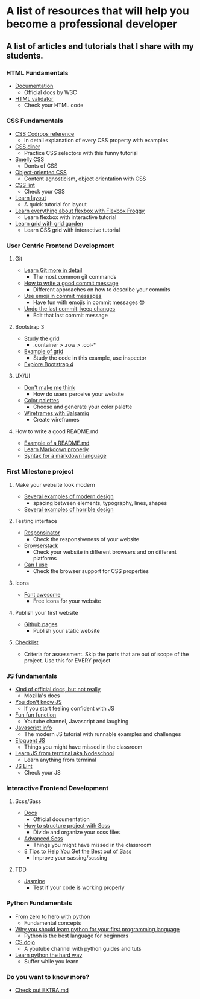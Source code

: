 # A list of resources that will help you become a professional developer

## A list of articles and tutorials that I share with my students.

### HTML Fundamentals
* [Documentation](https://www.w3.org/TR/html52/)
  * Official docs by W3C
* [HTML validator](https://validator.w3.org/#validate_by_input)
  * Check your HTML code

### CSS Fundamentals
* [CSS Codrops reference](https://tympanus.net/codrops/css_reference/)
  * In detail explanation of every CSS property with examples
* [CSS diner](https://flukeout.github.io/)
  * Practice CSS selectors with this funny tutorial
* [Smelly CSS](https://csswizardry.com/2012/11/code-smells-in-css/)
  * Donts of CSS
* [Object-oriented CSS](https://www.smashingmagazine.com/2011/12/an-introduction-to-object-oriented-css-oocss/)
  * Content agnosticism, object orientation with CSS
* [CSS lint](http://csslint.net/)
  * Check your CSS
* [Learn layout](http://learnlayout.com/)
  * A quick tutorial for layout
* [Learn everything about flexbox with Flexbox Froggy](https://flexboxfroggy.com/)
  * Learn flexbox with interactive tutorial
* [Learn grid with grid garden](http://cssgridgarden.com/)
  * Learn CSS grid with interactive tutorial

### User Centric Frontend Development
  1. Git
      * [Learn Git more in detail](https://try.github.io/)
          * The most common git commands
      * [How to write a good commit message](https://chris.beams.io/posts/git-commit/)
          * Different approaches on how to describe your commits
      * [Use emoji in commit messages](https://gist.github.com/rxaviers/7360908)
          * Have fun with emojis in commit messages :sunglasses:
      * [Undo the last commit, keep changes](https://stackoverflow.com/questions/927358/how-do-i-undo-the-most-recent-commits-in-git)
          * Edit that last commit message

  2. Bootstrap 3
     * [Study the grid](https://getbootstrap.com/docs/3.3/css/#grid)
          * .container > .row > .col-*
     * [Example of grid](https://getbootstrap.com/docs/3.3/examples/grid)  
          * Study the code in this example, use inspector
     * [Explore Bootstrap 4](https://getbootstrap.com/)

  3.  UX/UI
      * [Don't make me think](https://www.amazon.com/Dont-Make-Me-Think-Usability/dp/0321344758)
          * How do users perceive your website
      * [Color palettes](https://coolors.co/)
          * Choose and generate your color palette
      * [Wireframes with Balsamiq](https://balsamiq.com/)
          * Create wireframes

  4. How to write a good README.md
      * [Example of a README.md](https://gist.github.com/tonkec/e0393f6f1aff07326ef4450874626778)
      * [Learn Markdown properly](https://commonmark.org/help/tutorial/index.html)
      * [Syntax for a markdown language](https://daringfireball.net/projects/markdown/)

### First Milestone project
  1. Make your website look modern
      * [Several examples of modern design](https://gist.github.com/tonkec/66556edd4c4cbf9432903071c1526392)
        * spacing between elements, typography, lines, shapes
      * [Several examples of horrible design](https://gist.github.com/tonkec/b0f2a48ba15b0d7f951b1c7c57ad711b)

  2. Testing interface
      * [Responsinator](https://www.responsinator.com/)
          * Check the responsiveness of your website
      * [Browserstack](https://www.browserstack.com/)
          * Check your website in different browsers and on different platforms
      * [Can I use](https://caniuse.com/)
          * Check the browser support for CSS properties

  2. Icons
      * [Font awesome](https://fontawesome.com/)
          * Free icons for your website

  3. Publish your first website
      * [Github pages](https://pages.github.com/)
          * Publish your static website
  
  4. [Checklist](https://github.com/Migacz85/checklist-data-centric/blob/master/4-project-criteria.md)
      * Criteria for assessment. Skip the parts that are out of scope of the project. Use this for EVERY project 

### JS fundamentals
* [Kind of official docs, but not really](https://developer.mozilla.org/bm/docs/Web/JavaScript)
  * Mozilla's docs
* [You don't know JS](https://github.com/getify/You-Dont-Know-JS)
  * If you start feeling confident with JS
* [Fun fun function](https://www.youtube.com/channel/UCO1cgjhGzsSYb1rsB4bFe4Q)
  * Youtube channel, Javascript and laughing
* [Javascript info](https://javascript.info/)
  * The modern JS tutorial with runnable examples and challenges
* [Eloquent JS](https://eloquentjavascript.net/)
  * Things you might have missed in the classroom
* [Learn JS from terminal aka Nodeschool](https://nodeschool.io/)
  * Learn anything from terminal
* [JS Lint](https://www.jslint.com/)
  * Check your JS

### Interactive Frontend Development
  1. Scss/Sass
      * [Docs](https://sass-lang.com/)
          * Official documentation
      * [How to structure project with Scss](http://thesassway.com/beginner/how-to-structure-a-sass-project)
          * Divide and organize your scss files
      * [Advanced Scss](https://gist.github.com/jareware/4738651)
          * Things you might have missed in the classroom
      * [8 Tips to Help You Get the Best out of Sass](https://www.sitepoint.com/8-tips-help-get-best-sass/)
          * Improve your sassing/scssing

  2. TDD
      * [Jasmine](https://jasmine.github.io/)
          * Test if your code is working properly

### Python Fundamentals
* [From zero to hero with python](https://medium.com/the-renaissance-developer/learning-python-from-zero-to-hero-8ceed48486d5)
  * Fundamental concepts
* [Why you should learn python for your first programming language](why-you-should-learn-python-for-your-first-programming-language-da770a759e87)
  * Python is the best language for beginners
* [CS dojo](https://www.youtube.com/channel/UCxX9wt5FWQUAAz4UrysqK9A)
  * A youtube channel with python guides and tuts
* [Learn python the hard way](https://www.souravsengupta.com/cds2015/python/LPTHW.pdf)
  * Suffer while you learn

### Do you want to know more?
* [Check out EXTRA.md](https://github.com/tonkec/learning_resources/blob/master/EXTRA.md)
